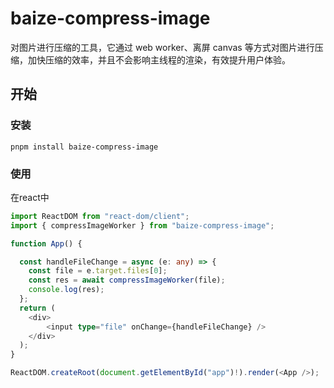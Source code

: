 # baize-compress-image

对图片进行压缩的工具，它通过 web worker、离屏 canvas 等方式对图片进行压缩，加快压缩的效率，并且不会影响主线程的渲染，有效提升用户体验。

## 开始

### 安装

```
pnpm install baize-compress-image
```

### 使用

在react中

```typescript
import ReactDOM from "react-dom/client";
import { compressImageWorker } from "baize-compress-image";

function App() {

  const handleFileChange = async (e: any) => {
    const file = e.target.files[0];
    const res = await compressImageWorker(file);
    console.log(res);
  };
  return (
    <div>
        <input type="file" onChange={handleFileChange} />
    </div>
  );
}

ReactDOM.createRoot(document.getElementById("app")!).render(<App />);

```

